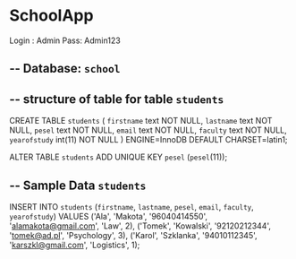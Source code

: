 # SchoolApp
  Login : Admin
  Pass: Admin123

-- Database: `school`
--
-- structure of table for table `students`
--
CREATE TABLE `students` (
  `firstname` text NOT NULL,
  `lastname` text NOT NULL,
  `pesel` text NOT NULL,
  `email` text NOT NULL,
  `faculty` text NOT NULL,
  `yearofstudy` int(11) NOT NULL
) ENGINE=InnoDB DEFAULT CHARSET=latin1;

ALTER TABLE `students`
  ADD UNIQUE KEY `pesel` (`pesel`(11));

-- Sample Data `students`
--

INSERT INTO `students` (`firstname`, `lastname`, `pesel`, `email`, `faculty`, `yearofstudy`) VALUES
('Ala', 'Makota', '96040414550', 'alamakota@gmail.com', 'Law', 2),
('Tomek', 'Kowalski', '92120212344', 'tomek@ad.pl', 'Psychology', 3),
('Karol', 'Szklanka', '94010112345', 'karszkl@gmail.com', 'Logistics', 1);
